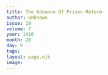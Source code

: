 ```yaml
---
title: The Advance Of Prison Reform
author: Unknown
issue: 19
volume: 7
year: 1916
month: 28
day: V
tags:
layout: page.njk
image:
---
```



